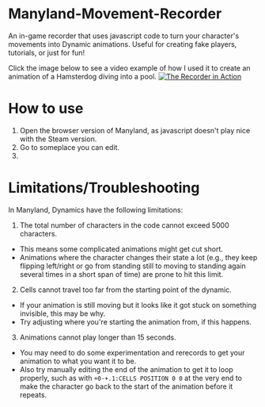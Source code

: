 # Manyland-Movement-Recorder
An in-game recorder that uses javascript code to turn your character's movements into Dynamic animations. Useful for creating fake players, tutorials, or just for fun!

Click the image below to see a video example of how I used it to create an animation of a Hamsterdog diving into a pool.
[![The Recorder in Action](http://img.youtube.com/vi/7JxhQfU-L00/0.jpg)](http://www.youtube.com/watch?v=7JxhQfU-L00)

# How to use
1. Open the browser version of Manyland, as javascript doesn't play nice with the Steam version.
2. Go to someplace you can edit.
3. 

# Limitations/Troubleshooting
In Manyland, Dynamics have the following limitations:
1. The total number of characters in the code cannot exceed 5000 characters.
  * This means some complicated animations might get cut short.
  * Animations where the character changes their state a lot (e.g., they keep flipping left/right or go from standing still to moving to standing again several times in a short span of time) are prone to hit this limit.
2. Cells cannot travel too far from the starting point of the dynamic.
  * If your animation is still moving but it looks like it got stuck on something invisible, this may be why.
  * Try adjusting where you're starting the animation from, if this happens.
3. Animations cannot play longer than 15 seconds.
  * You may need to do some experimentation and rerecords to get your animation to what you want it to be.
  * Also try manually editing the end of the animation to get it to loop properly, such as with ```+0-+.1:CELLS POSITION 0 0``` at the very end to make the character go back to the start of the animation before it repeats.
